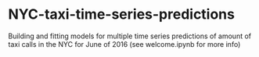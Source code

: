 # NYC-taxi-time-series-predictions
Building and fitting models for multiple time series predictions of amount of taxi calls in the NYC for June of 2016 (see welcome.ipynb for more info)
